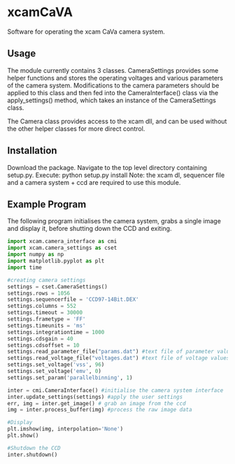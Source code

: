 # xcamCaVA
Software for operating the xcam CaVa camera system.
## Usage
The module currently contains 3 classes. CameraSettings provides some helper functions and stores the operating voltages and various parameters of the camera system. Modifications to the camera parameters should be applied to this class and then fed into the CameraInterface() class via the apply_settings() method, which takes an instance of the CameraSettings class.

The Camera class provides access to the xcam dll, and can be used without the other helper classes for more direct control.

## Installation
Download the package. Navigate to the top level directory containing setup.py. 
Execute: python setup.py install
Note: the xcam dl, sequencer file and a camera system + ccd are required to use this module.
## Example Program
The following program initialises the camera system, grabs a single image and display it, before shutting down the CCD and exiting.
```python
import xcam.camera_interface as cmi
import xcam.camera_settings as cset
import numpy as np
import matplotlib.pyplot as plt
import time

#creating camera settings
settings = cset.CameraSettings()
settings.rows = 1056
settings.sequencerfile = 'CCD97-14Bit.DEX'
settings.columns = 552
settings.timeout = 30000
settings.frametype = 'FF'
settings.timeunits = 'ms'
settings.integrationtime = 1000
settings.cdsgain = 40
settings.cdsoffset = 10
settings.read_parameter_file("params.dat") #text file of parameter values
settings.read_voltage_file("voltages.dat") #text file of voltage values
settings.set_voltage('vss', 96)
settings.set_voltage('emv', 0)
settings.set_param('parallelbinning', 1)

inter = cmi.CameraInterface() #initialise the camera system interface
inter.update_settings(settings) #apply the user settings
err, img = inter.get_image() # grab an image from the ccd
img = inter.process_buffer(img) #process the raw image data

#Display
plt.imshow(img, interpolation='None') 
plt.show()

#Shutdown the CCD
inter.shutdown()
```
